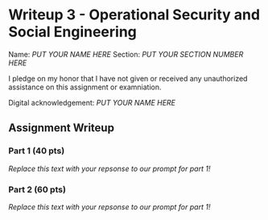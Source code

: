 # Writeup 3 - Operational Security and Social Engineering

Name: *PUT YOUR NAME HERE*
Section: *PUT YOUR SECTION NUMBER HERE*

I pledge on my honor that I have not given or received any unauthorized assistance on this assignment or examniation.

Digital acknowledgement: *PUT YOUR NAME HERE*

## Assignment Writeup

### Part 1 (40 pts)

*Replace this text with your repsonse to our prompt for part 1!*

### Part 2 (60 pts)

*Replace this text with your repsonse to our prompt for part 1!*